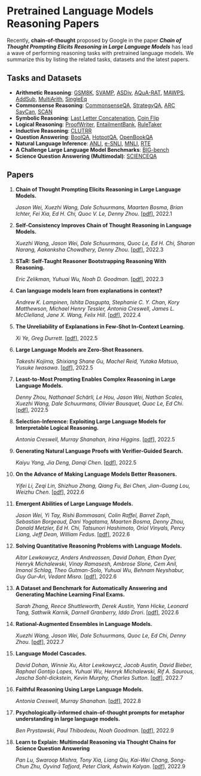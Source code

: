 # Pretrained Language Models Reasoning Papers

Recently, **chain-of-thought** proposed by Google in the paper ***Chain of Thought Prompting Elicits Reasoning in Large Language Models*** has lead a wave of performing reasoning tasks with pretrained language models. We summarize this by listing the related tasks, datasets and the latest papers.

## Tasks and Datasets

- **Arithmetic Reasoning**: [GSM8K](https://arxiv.org/abs/2110.14168), [SVAMP](https://aclanthology.org/2021.naacl-main.168.pdf), [ASDiv](https://aclanthology.org/2020.acl-main.92/), [AQuA-RAT](https://aclanthology.org/P17-1015/), [MAWPS](https://aclanthology.org/N16-1136/), [AddSub](https://aclanthology.org/D14-1058/), [MultiArith](https://aclanthology.org/D15-1202/), [SingleEq](https://aclanthology.org/Q15-1042/)
- **Commonsense Reasoning**: [CommonsenseQA](https://aclanthology.org/N19-1421/), [StrategyQA](https://direct.mit.edu/tacl/article/doi/10.1162/tacl_a_00370/100680/Did-Aristotle-Use-a-Laptop-A-Question-Answering), [ARC](https://arxiv.org/abs/1803.05457) [SayCan](https://arxiv.org/abs/2204.01691), [SCAN](http://proceedings.mlr.press/v80/lake18a.html)
- **Symbolic Reasoning**: [Last Letter Concatenation](https://arxiv.org/pdf/2201.11903.pdf), [Coin Flip](https://arxiv.org/pdf/2201.11903.pdf)
- **Logical Reasoning**: [ProofWriter](https://arxiv.org/abs/2207.05221), [EntailmentBank](https://aclanthology.org/2021.emnlp-main.585/), [RuleTaker](https://www.ijcai.org/proceedings/2020/537)
- **Inductive Reasoning**: [CLUTRR](https://aclanthology.org/D19-1458/)
- **Question Answering**: [BoolQA](https://aclanthology.org/N19-1300/), [HotpotQA](https://aclanthology.org/D18-1259/), [OpenBookQA](https://aclanthology.org/D18-1260/)
- **Natural Language Inference**: [ANLI](https://aclanthology.org/2020.acl-main.441/), [e-SNLI](https://proceedings.neurips.cc/paper/2018/file/4c7a167bb329bd92580a99ce422d6fa6-Paper.pdf), [MNLI](https://aclanthology.org/N18-1101/), [RTE](https://tac.nist.gov/publications/2009/additional.papers/RTE5_overview.proceedings.pdf)
- **A Challenge Large Language Model Benchmarks**: [BIG-bench](https://doi.org/10.48550/arXiv.2206.04615)
- **Science Question Answering (Multimodal)**: [SCIENCEQA](https://scienceqa.github.io/)

## Papers

1. **Chain of Thought Prompting Elicits Reasoning in Large Language Models.**

   *Jason Wei, Xuezhi Wang, Dale Schuurmans, Maarten Bosma, Brian Ichter, Fei Xia, Ed H. Chi, Quoc V. Le, Denny Zhou*. [[pdf](https://arxiv.org/pdf/2201.11903.pdf)], 2022.1

2. **Self-Consistency Improves Chain of Thought Reasoning in Language Models.**

   *Xuezhi Wang, Jason Wei, Dale Schuurmans, Quoc Le, Ed H. Chi, Sharan Narang, Aakanksha Chowdhery, Denny Zhou*. [[pdf](https://arxiv.org/pdf/2203.11171.pdf)], 2022.3

3. **STaR: Self-Taught Reasoner Bootstrapping Reasoning With Reasoning.**

   *Eric Zelikman, Yuhuai Wu, Noah D. Goodman*. [[pdf](https://arxiv.org/pdf/2203.14465v1.pdf)], 2022.3

4. **Can language models learn from explanations in context?**

   *Andrew K. Lampinen, Ishita Dasgupta, Stephanie C. Y. Chan, Kory Matthewson, Michael Henry Tessler, Antonia Creswell, James L. McClelland, Jane X. Wang, Felix Hill*. [[pdf](https://arxiv.org/pdf/2204.02329.pdf)], 2022.4

5. **The Unreliability of Explanations in Few-Shot In-Context Learning.**

   *Xi Ye, Greg Durrett*. [[pdf](https://arxiv.org/pdf/2205.03401.pdf)], 2022.5

6. **Large Language Models are Zero-Shot Reasoners.**

   *Takeshi Kojima, Shixiang Shane Gu, Machel Reid, Yutaka Matsuo, Yusuke Iwasawa*. [[pdf](https://arxiv.org/pdf/2205.11916v2.pdf)], 2022.5

7. **Least-to-Most Prompting Enables Complex Reasoning in Large Language Models.**

   *Denny Zhou, Nathanael Schärli, Le Hou, Jason Wei, Nathan Scales, Xuezhi Wang, Dale Schuurmans, Olivier Bousquet, Quoc Le, Ed Chi*. [[pdf](https://arxiv.org/pdf/2205.10625.pdf)], 2022.5

8. **Selection-Inference: Exploiting Large Language Models for Interpretable Logical Reasoning.**

   *Antonia Creswell, Murray Shanahan, Irina Higgins*. [[pdf](https://arxiv.org/pdf/2205.09712.pdf)], 2022.5

9. **Generating Natural Language Proofs with Verifier-Guided Search.**

   *Kaiyu Yang, Jia Deng, Danqi Chen*. [[pdf](https://arxiv.org/pdf/2205.12443.pdf)], 2022.5

10. **On the Advance of Making Language Models Better Reasoners.**

    *Yifei Li, Zeqi Lin, Shizhuo Zhang, Qiang Fu, Bei Chen, Jian-Guang Lou, Weizhu Chen*. [[pdf](https://arxiv.org/pdf/2206.02336.pdf)], 2022.6

11. **Emergent Abilities of Large Language Models.**

    *Jason Wei, Yi Tay, Rishi Bommasani, Colin Raffel, Barret Zoph, Sebastian Borgeaud, Dani Yogatama, Maarten Bosma, Denny Zhou, Donald Metzler, Ed H. Chi, Tatsunori Hashimoto, Oriol Vinyals, Percy Liang, Jeff Dean, William Fedus*. [[pdf](https://arxiv.org/pdf/2206.07682.pdf)], 2022.6

12. **Solving Quantitative Reasoning Problems with Language Models.**

    *Aitor Lewkowycz, Anders Andreassen, David Dohan, Ethan Dyer, Henryk Michalewski, Vinay Ramasesh, Ambrose Slone, Cem Anil, Imanol Schlag, Theo Gutman-Solo, Yuhuai Wu, Behnam Neyshabur, Guy Gur-Ari, Vedant Misra*. [[pdf](https://arxiv.org/pdf/2206.14858.pdf)], 2022.6

13. **A Dataset and Benchmark for Automatically Answering and Generating Machine Learning Final Exams.**

    *Sarah Zhang, Reece Shuttleworth, Derek Austin, Yann Hicke, Leonard Tang, Sathwik Karnik, Darnell Granberry, Iddo Drori*. [[pdf](https://arxiv.org/pdf/2206.05442.pdf)], 2022.6

14. **Rational-Augmented Ensembles in Language Models.**

    *Xuezhi Wang, Jason Wei, Dale Schuurmans, Quoc Le, Ed Chi, Denny Zhou*. [[pdf](https://arxiv.org/pdf/2207.00747.pdf)], 2022.7

15. **Language Model Cascades.**

    *David Dohan, Winnie Xu, Aitor Lewkowycz, Jacob Austin, David Bieber, Raphael Gontijo Lopes, Yuhuai Wu, Henryk Michalewski, Rif A. Saurous, Jascha Sohl-dickstein, Kevin Murphy, Charles Sutton*. [[pdf](https://arxiv.org/pdf/2207.10342.pdf)], 2022.7

16. **Faithful Reasoning Using Large Language Models.**

    *Antonia Creswell, Murray Shanahan*. [[pdf](https://arxiv.org/pdf/2208.14271.pdf)], 2022.8

17. **Psychologically-informed chain-of-thought prompts for metaphor understanding in large language models.**

    *Ben Prystawski, Paul Thibodeau, Noah Goodman*. [[pdf](https://arxiv.org/pdf/2209.08141.pdf)], 2022.9

18. **Learn to Explain: Multimodal Reasoning via Thought Chains for Science Question Answering**

    *Pan Lu, Swaroop Mishra, Tony Xia, Liang Qiu, Kai-Wei Chang, Song-Chun Zhu, Oyvind Tafjord, Peter Clark, Ashwin Kalyan*. [[pdf](https://arxiv.org/abs/2209.09513)], 2022.9